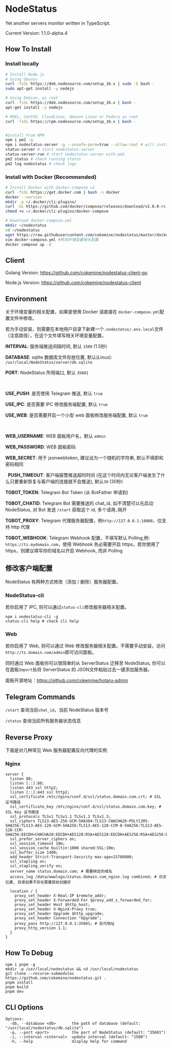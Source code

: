 # NodeStatus

Yet another servers monitor written in TypeScript.

Current Version: 1.1.0-alpha.4

## How To Install

### Install locally

```bash
# Install Node.js
# Using Ubuntu
curl -fsSL https://deb.nodesource.com/setup_16.x | sudo -E bash -
sudo apt-get install -y nodejs

# Using Debian, as root
curl -fsSL https://deb.nodesource.com/setup_16.x | bash -
apt-get install -y nodejs

# RHEL, CentOS, CloudLinux, Amazon Linux or Fedora as root
curl -fsSL https://rpm.nodesource.com/setup_16.x | bash -


#Install From NPM
npm i pm2 -g
npm i nodestatus-server -g --unsafe-perm=true --allow-root # will install status-cli status-server status-server-run in your computer
status-server # start nodestatus-server
status-server-run # start nodestatus-server with pm2
pm2 status # check running status
pm2 log nodestatus # check logs
```

### Install with Docker (Recommended)

```bash
# Install Docker with docker-compose v2
curl -fsSL https://get.docker.com | bash -s docker
docker --version
mkdir -p ~/.docker/cli-plugins/
curl -SL https://github.com/docker/compose/releases/download/v2.0.0-rc.3/docker-compose-linux-amd64 -o ~/.docker/cli-plugins/docker-compose # for x86_64
chmod +x ~/.docker/cli-plugins/docker-compose

# Download docker-compose.yml
mkdir ~/nodestatus
cd ~/nodestatus
wget https://raw.githubusercontent.com/cokemine/nodestatus/master/docker-compose.yml
vim docker-compose.yml #修改环境变量相关配置
docker compose up -d
```

## Client

Golang Version: https://github.com/cokemine/nodestatus-client-go

Node.js Version: https://github.com/cokemine/nodestatus-client

## Environment

关于环境变量的相关配置，如果是使用 Docker 请直接在 `docker-compose.yml`配置文件中修改。

若为手动安装，则需要在本地用户目录下新建一个`.nodestatus/.env.local`文件（注意路径），在这个文件填写相关环境变量配置。

**INTERVAL**: 服务端推送间隔时间, 默认 `1500` (1.5秒)

**DATABASE**: sqlite 数据库文件存放位置, 默认(Linux): `/usr/local/NodeStatus/server/db.sqlite`

**PORT**: NodeStatus 所用端口, 默认 `35601`

&nbsp;

**USE_PUSH**: 是否使用 Telegram 推送, 默认 `true`

**USE_IPC**: 是否需要 IPC 修改服务端配置, 默认 `true`

**USE_WEB**: 是否需要开启一个小型 web 面板修改服务端配置, 默认 `true`

&nbsp;

**WEB_USERNAME**: WEB 面板用户名，默认 `admin`

**WEB_PASSWORD**: WEB 面板密码

**WEB_SECRET**: 用于 jsonwebtoken, 建议设为一个随机的字符串, 默认不填即和密码相同

&nbsp;
**PUSH_TIMEOUT**: 客户端报警推送超时时间 (在这个时间内无论客户端发生了什么只要重新恢复与客户端的连接就不会推送),  默认`30` (30秒)

**TGBOT_TOKEN**: Telegram Bot Token (从 BotFather 申请到)

**TGBOT_CHATID**: Telegram Bot 需要推送的 chat_id, 如不清楚可以先启动 NodeStatus, 对 Bot 发送 `/start` 获取这个 id, 多个请用`,`隔开

**TGBOT_PROXY**: Telegram 代理服务器配置，例`http://127.0.0.1:10808`，仅支持 http 代理

**TGBOT_WEBHOOK**: Telegram Webhook 配置，不填写默认 Polling,例: `https://tz.mydomain.com`，使用 Webhook 务必需要开启 https，若你使用了https，则建议填写你的域名以开启  Webhook, 而非 Polling

## 修改客户端配置

NodeStatus 有两种方式修改（添加 / 删除）服务器配置。

### NodeStatus-cli

若你启用了 IPC, 则可以通过`status-cli`修改服务器相关配置。

```shell
npm i nodestatus-cli -g
status-cli help # check cli help
```

### Web

若你启用了 Web, 则可以通过 Web 修改服务器相关配置。不需要手动安装，访问`http://tz.domain.com/admin`即可访问面板。

同时通过 Web 面板你可以很简单的从 ServerStatus 迁移至 NodeStatus, 你可以在面板`Import`处将 ServerStatus 的 JSON文件粘贴过去一键添加服务器。

面板开源地址：https://github.com/cokemine/hotaru-admin

## Telegram Commands

`/start` 查询当前`chat_id`，当前 NodeStatus 版本号

`/status` 查询当前所有服务器状态信息

## Reverse Proxy

下面是对几种常见 Web 服务器配置反向代理的实例

### Nginx

```nginx
server {
  listen 80;
  listen [::]:80;
  listen 443 ssl http2;
  listen [::]:443 ssl http2;
  ssl_certificate /etc/nginx/conf.d/ssl/status.domain.com.crt; # SSL 证书路径
  ssl_certificate_key /etc/nginx/conf.d/ssl/status.domain.com.key; # SSL Key 证书路径
  ssl_protocols TLSv1 TLSv1.1 TLSv1.2 TLSv1.3;
  ssl_ciphers TLS13-AES-256-GCM-SHA384:TLS13-CHACHA20-POLY1305-SHA256:TLS13-AES-128-GCM-SHA256:TLS13-AES-128-CCM-8-SHA256:TLS13-AES-128-CCM-SHA256:EECDH+CHACHA20:EECDH+AES128:RSA+AES128:EECDH+AES256:RSA+AES256:EECDH+3DES:RSA+3DES:!MD5;
  ssl_prefer_server_ciphers on;
  ssl_session_timeout 10m;
  ssl_session_cache builtin:1000 shared:SSL:10m;
  ssl_buffer_size 1400;
  add_header Strict-Transport-Security max-age=15768000;
  ssl_stapling on;
  ssl_stapling_verify on;
  server_name status.domain.com; # 需要绑定的域名
  access_log /data/wwwlogs/status.domain.com_nginx.log combined; # 日志位置, 目录如果不存在需要提前创建好

  location / {
    proxy_set_header X-Real-IP $remote_addr;
    proxy_set_header X-Forwarded-For $proxy_add_x_forwarded_for;
    proxy_set_header Host $http_host;
    proxy_set_header X-NginX-Proxy true;
    proxy_set_header Upgrade $http_upgrade;
    proxy_set_header Connection "Upgrade";
    proxy_pass http://127.0.0.1:35601; # 反代地址
    proxy_http_version 1.1;
  }
}
```

## How To Debug

```shell
npm i pnpm -g
mkdir -p /usr/local/nodestatus && cd /usr/local/nodestatus
git clone --recurse-submodules https://github.com/cokemine/nodestatus.git .
pnpm install
pnpm build
pnpm dev
```

## CLI Options

```shell
Options:
  -db, --database <db>       the path of database (default: "/usr/local/nodestatus/db.sqlite")
  -p, --port <port>          the port of NodeStatus (default: "35601")
  -i, --interval <interval>  update interval (default: "1500")
  -h, --help                 display help for command
```
